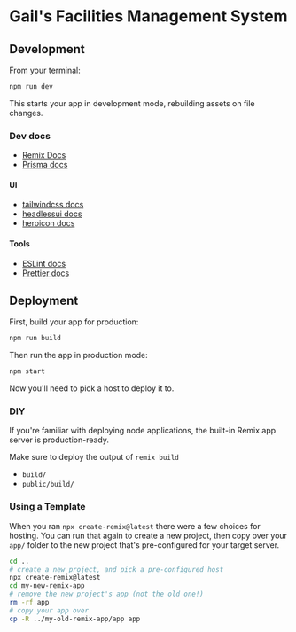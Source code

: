 # Gail's Facilities Management System

## Development

From your terminal:

```sh
npm run dev
```

This starts your app in development mode, rebuilding assets on file changes.

### Dev docs

- [Remix Docs](https://remix.run/docs)
- [Prisma docs](https://prisma.io/docs)

#### UI

- [tailwindcss docs](https://tailwindcss.com/docs)
- [headlessui docs](https://headlessui.dev/react)
- [heroicon docs](https://heroicons.com)

#### Tools

- [ESLint docs](https://eslint.org/docs)
- [Prettier docs](https://prettier.io/docs)

## Deployment

First, build your app for production:

```sh
npm run build
```

Then run the app in production mode:

```sh
npm start
```

Now you'll need to pick a host to deploy it to.

### DIY

If you're familiar with deploying node applications, the built-in Remix app server is production-ready.

Make sure to deploy the output of `remix build`

- `build/`
- `public/build/`

### Using a Template

When you ran `npx create-remix@latest` there were a few choices for hosting. You can run that again to create a new project, then copy over your `app/` folder to the new project that's pre-configured for your target server.

```sh
cd ..
# create a new project, and pick a pre-configured host
npx create-remix@latest
cd my-new-remix-app
# remove the new project's app (not the old one!)
rm -rf app
# copy your app over
cp -R ../my-old-remix-app/app app
```
